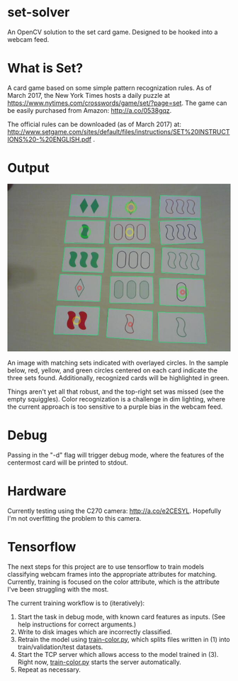 # set-solver
An OpenCV solution to the set card game.  Designed to be hooked into a webcam feed. 

# What is Set?
A card game based on some simple pattern recognization rules.  As of March 2017, the New York Times hosts a daily puzzle at https://www.nytimes.com/crosswords/game/set/?page=set.  The game can be easily purchased from Amazon: http://a.co/0538gqz.  

The official rules can be downloaded (as of March 2017) at: http://www.setgame.com/sites/default/files/instructions/SET%20INSTRUCTIONS%20-%20ENGLISH.pdf .

# Output
![Sample Output](/doc/sample-output.JPG)

An image with matching sets indicated with overlayed circles.  In the sample below, red, yellow, and green circles centered on each card indicate the three sets found.  Additionally, recognized cards will be highlighted in green.

Things aren't yet all that robust, and the top-right set was missed (see the empty squiggles).  Color recognization is a challenge in dim lighting, where the current approach is too sensitive to a purple bias in the webcam feed. 

# Debug
Passing in the "-d" flag will trigger debug mode, where the features of the centermost card will be printed to stdout.

# Hardware
Currently testing using the C270 camera: http://a.co/e2CESYL.  Hopefully I'm not overfitting the problem to this camera. 

# Tensorflow
The next steps for this project are to use tensorflow to train models classifying webcam frames into the appropriate attributes for matching.  Currently, training is focused on the color attribute, which is the attribute I've been struggling with the most.

The current training workflow is to (iteratively):
1. Start the task in debug mode, with known card features as inputs.  (See help instructions for correct arguments.)
2. Write to disk images which are incorrectly classified. 
3. Retrain the model using [train-color.py](tf/train-color.py), which splits files written in (1) into train/validation/test datasets. 
4. Start the TCP server which allows access to the model trained in (3).  Right now, [train-color.py](tf/train-color.py) starts the server automatically. 
5. Repeat as necessary.
